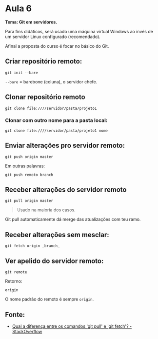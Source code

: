 # Aula 6

**Tema: Git em servidores.**

Para fins didáticos, será usado uma máquina virtual Windows ao invés de um servidor Linux configurado (recomendado).

Afinal a proposta do curso é focar no básico do Git.

## Criar repositório remoto:

```git
git init --bare
```

`--bare` = barebone (coluna), o servidor chefe.

## Clonar repositório remoto

```git
git clone file:////servidor/pasta/projeto1
```

### Clonar com outro nome para a pasta local:

```git
git clone file:////servidor/pasta/projeto1 nome
```

## Enviar alterações pro servidor remoto:

```git
git push origin master
```

Em outras palavras:

```git
git push remoto branch
```

## Receber alterações do servidor remoto

```git
git pull origin master
```

> Usado na maioria dos casos.

Git pull automaticamente dá merge das atualizações com teu ramo.

## Receber alterações sem mesclar:

```git
git fetch origin _branch_
```

## Ver apelido do servidor remoto:

```git
git remote
```

Retorno:

```git
origin
```

O nome padrão do remoto é sempre `origin`.

## Fonte:

* [Qual a diferença entre os comandos 'git pull' e 'git fetch'? - StackOverflow](https://pt.stackoverflow.com/questions/3231/qual-a-diferen%C3%A7a-entre-os-comandos-git-pull-e-git-fetch)